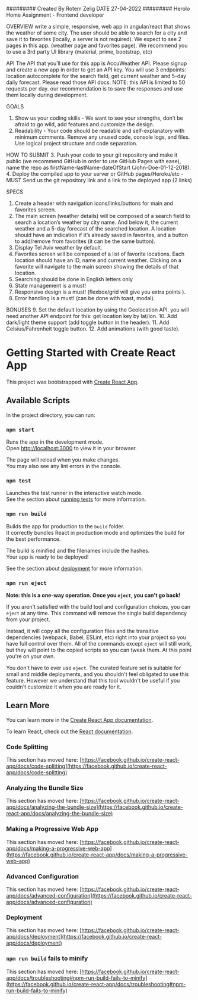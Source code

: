 ######### Created By Rotem Zelig DATE 27-04-2022 #########
Herolo Home Assignment - Frontend developer

OVERVIEW
write a simple, responsive, web app in angular/react that shows the weather of some city. The user should be able to search for a city and save it to favorites (locally, a server is not required).
We expect to see 2 pages in this app. (weather page and favorites page).
We recommend you to use a 3rd party UI library (material, prime, bootstrap, etc)

API
The API that you’ll use for this app is ​AccuWeather API​. Please signup and create a new app in order to get an API key.
You will use 3 endpoints: ​location autocomplete​ for the search field, ​get current weather​ and 5-day daily forecast​. Please read those API docs.
NOTE: this API is limited to 50 requests per day. our recommendation is to save the responses and use them locally during development.

GOALS

1. Show us your coding skills - We want to see your strengths, don’t be afraid to go wild, add features and customize the design.
2. Readability - Your code should be readable and self-explanatory with minimum comments. Remove any unused code, console logs, and files. Use logical project structure and code separation.

HOW TO SUBMIT 3. Push your code to your git repository and make it public (we recommend ​GitHub​ in order to use GitHub Pages with ease), ​name the repo as firstName-lastName-dateOfStart (John-Doe-01-12-2018)​. 4. Deploy the compiled app to your server or ​GitHub pages​/​Heroku​/etc - ​MUST
Send us the git repository link and a link to the deployed app (2 links)

SPECS

1. Create a header with navigation icons/links/buttons for main and favorites screen.
2. The main screen (weather details) will be composed of a search field to search a
   location’s weather by city name. And below it, the current weather and a 5-day forecast of the searched location. A location should have an indication if it’s already saved in favorites, and a button to add/remove from favorites (it can be the same button).
3. Display Tel Aviv weather by default.
4. Favorites screen will be composed of a list of favorite locations. Each location should
   have an ID, name and current weather. Clicking on a favorite will navigate to the main
   screen showing the details of that location.
5. Searching should be done in English letters only
6. State management is a must!
7. Responsive design is a must! (flexbox/grid will give you extra points ).
8. Error handling is a must! (can be done with toast, modal).

BONUSES 9. Set the default location by using the ​Geolocation API​. you will need another API endpoint for this: ​get location key by lat/lon​. 10. Add dark/light theme support (add toggle button in the header). 11. Add Celsius/Fahrenheit toggle button. 12. Add animations (with good taste).

# Getting Started with Create React App

This project was bootstrapped with [Create React App](https://github.com/facebook/create-react-app).

## Available Scripts

In the project directory, you can run:

### `npm start`

Runs the app in the development mode.\
Open [http://localhost:3000](http://localhost:3000) to view it in your browser.

The page will reload when you make changes.\
You may also see any lint errors in the console.

### `npm test`

Launches the test runner in the interactive watch mode.\
See the section about [running tests](https://facebook.github.io/create-react-app/docs/running-tests) for more information.

### `npm run build`

Builds the app for production to the `build` folder.\
It correctly bundles React in production mode and optimizes the build for the best performance.

The build is minified and the filenames include the hashes.\
Your app is ready to be deployed!

See the section about [deployment](https://facebook.github.io/create-react-app/docs/deployment) for more information.

### `npm run eject`

**Note: this is a one-way operation. Once you `eject`, you can't go back!**

If you aren't satisfied with the build tool and configuration choices, you can `eject` at any time. This command will remove the single build dependency from your project.

Instead, it will copy all the configuration files and the transitive dependencies (webpack, Babel, ESLint, etc) right into your project so you have full control over them. All of the commands except `eject` will still work, but they will point to the copied scripts so you can tweak them. At this point you're on your own.

You don't have to ever use `eject`. The curated feature set is suitable for small and middle deployments, and you shouldn't feel obligated to use this feature. However we understand that this tool wouldn't be useful if you couldn't customize it when you are ready for it.

## Learn More

You can learn more in the [Create React App documentation](https://facebook.github.io/create-react-app/docs/getting-started).

To learn React, check out the [React documentation](https://reactjs.org/).

### Code Splitting

This section has moved here: [https://facebook.github.io/create-react-app/docs/code-splitting](https://facebook.github.io/create-react-app/docs/code-splitting)

### Analyzing the Bundle Size

This section has moved here: [https://facebook.github.io/create-react-app/docs/analyzing-the-bundle-size](https://facebook.github.io/create-react-app/docs/analyzing-the-bundle-size)

### Making a Progressive Web App

This section has moved here: [https://facebook.github.io/create-react-app/docs/making-a-progressive-web-app](https://facebook.github.io/create-react-app/docs/making-a-progressive-web-app)

### Advanced Configuration

This section has moved here: [https://facebook.github.io/create-react-app/docs/advanced-configuration](https://facebook.github.io/create-react-app/docs/advanced-configuration)

### Deployment

This section has moved here: [https://facebook.github.io/create-react-app/docs/deployment](https://facebook.github.io/create-react-app/docs/deployment)

### `npm run build` fails to minify

This section has moved here: [https://facebook.github.io/create-react-app/docs/troubleshooting#npm-run-build-fails-to-minify](https://facebook.github.io/create-react-app/docs/troubleshooting#npm-run-build-fails-to-minify)
